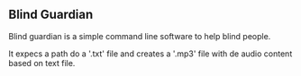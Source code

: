## Blind Guardian

Blind guardian is a simple command line software to help blind people.

It expecs a path do a '.txt' file and creates a '.mp3' file with de audio content based on text file.